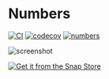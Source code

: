 # Numbers

[![CI](https://github.com/ubuntu-flutter-community/numbers/actions/workflows/ci.yaml/badge.svg)](https://github.com/ubuntu-flutter-community/numbers/actions/workflows/ci.yaml)
[![codecov](https://codecov.io/gh/ubuntu-flutter-community/numbers/branch/main/graph/badge.svg?token=4QMIAPKRQ5)](https://codecov.io/gh/ubuntu-flutter-community/numbers)
[![numbers](https://snapcraft.io/numbers/badge.svg)](https://snapcraft.io/numbers)

![screenshot](https://raw.githubusercontent.com/ubuntu-flutter-community/numbers/main/screenshot.png)

[![Get it from the Snap Store](https://snapcraft.io/static/images/badges/en/snap-store-black.svg)](https://snapcraft.io/numbers)

